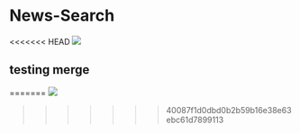 # News-Search
<<<<<<< HEAD
![](preview.gif)
## testing merge
=======
![](previw.gif)
>>>>>>> 40087f1d0dbd0b2b59b16e38e63ebc61d7899113
